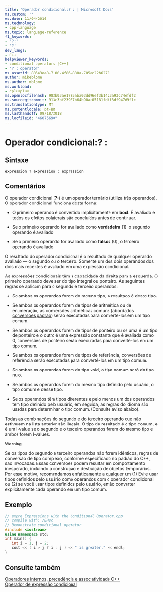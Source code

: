 ```yaml
---
title: 'Operador condicional:? : | Microsoft Docs'
ms.custom: ''
ms.date: 11/04/2016
ms.technology:
- cpp-language
ms.topic: language-reference
f1_keywords:
- '?:'
- '?'
dev_langs:
- C++
helpviewer_keywords:
- conditional operators [C++]
- '? : operator'
ms.assetid: 88643ee8-7100-4f86-880a-705ec22b6271
author: mikeblome
ms.author: mblome
ms.workload:
- cplusplus
ms.openlocfilehash: 982b03ae1785aba03dd96ef3b1423a93c74efdf2
ms.sourcegitcommit: 913c3bf23937b64b90ac05181fdff3df947d9f1c
ms.translationtype: MT
ms.contentlocale: pt-BR
ms.lasthandoff: 09/18/2018
ms.locfileid: "46075690"
---
```

# <a name="conditional-operator--"></a>Operador condicional:? :

## <a name="syntax"></a>Sintaxe

```
expression ? expression : expression
```

## <a name="remarks"></a>Comentários

O operador condicional (**?:**) é um operador ternário (utiliza três operandos). O operador condicional funciona desta forma:

- O primeiro operando é convertido implicitamente em **bool**. É avaliado e todos os efeitos colaterais são concluídos antes de continuar.

- Se o primeiro operando for avaliado como **verdadeira** (1), o segundo operando é avaliado.

- Se o primeiro operando for avaliado como **falsos** (0), o terceiro operando é avaliado.

O resultado do operador condicional é o resultado de qualquer operando avaliado — o segundo ou o terceiro. Somente um dos dois operandos dos dois mais recentes é avaliado em uma expressão condicional.

As expressões condicionais têm a capacidade da direita para a esquerda. O primeiro operando deve ser do tipo integral ou ponteiro. As seguintes regras se aplicam para o segundo e terceiro operandos:

- Se ambos os operandos forem do mesmo tipo, o resultado é desse tipo.

- Se ambos os operandos forem de tipos de aritmética ou de enumeração, as conversões aritméticas comuns (abordados [conversões padrão](standard-conversions.md)) serão executadas para convertê-los em um tipo comum.

- Se ambos os operandos forem de tipos de ponteiro ou se uma é um tipo de ponteiro e o outro é uma expressão constante que é avaliada como 0, conversões de ponteiro serão executadas para convertê-los em um tipo comum.

- Se ambos os operandos forem de tipos de referência, conversões de referência serão executadas para convertê-los em um tipo comum.

- Se ambos os operandos forem do tipo void, o tipo comum será do tipo nulo.

- Se ambos os operandos forem do mesmo tipo definido pelo usuário, o tipo comum é desse tipo.

- Se os operandos têm tipos diferentes e pelo menos um dos operandos tem tipo definido pelo usuário, em seguida, as regras do idioma são usadas para determinar o tipo comum. (Consulte aviso abaixo).

Todas as combinações do segundo e do terceiro operando que não estiverem na lista anterior são ilegais. O tipo de resultado é o tipo comum, e é um l-value se o segundo e o terceiro operandos forem do mesmo tipo e ambos forem l-values.

> [!WARNING]
>  Se os tipos do segundo e terceiro operandos não forem idênticos, regras de conversão de tipo complexo, conforme especificado no padrão do C++, são invocadas. Essas conversões podem resultar em comportamento inesperado, incluindo a construção e destruição de objetos temporários. Por esse motivo, recomendamos enfaticamente a qualquer um (1) Evite usar tipos definidos pelo usuário como operandos com o operador condicional ou (2) se você usar tipos definidos pelo usuário, então converter explicitamente cada operando em um tipo comum.

## <a name="example"></a>Exemplo

```cpp
// expre_Expressions_with_the_Conditional_Operator.cpp
// compile with: /EHsc
// Demonstrate conditional operator
#include <iostream>
using namespace std;
int main() {
   int i = 1, j = 2;
   cout << ( i > j ? i : j ) << " is greater." << endl;
}
```

## <a name="see-also"></a>Consulte também

[Operadores internos, precedência e associatividade C++](../cpp/cpp-built-in-operators-precedence-and-associativity.md)<br/>
[Operador de expressão condicional](../c-language/conditional-expression-operator.md)